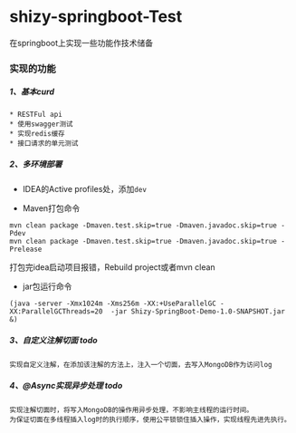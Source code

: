 # shizy-springboot-Test

在springboot上实现一些功能作技术储备

### 实现的功能

##### 1、基本curd
```
* RESTFul api
* 使用swagger测试
* 实现redis缓存
* 接口请求的单元测试
```

##### 2、多环境部署

* IDEA的Active profiles处，添加`dev`

* Maven打包命令
```
mvn clean package -Dmaven.test.skip=true -Dmaven.javadoc.skip=true -Pdev
mvn clean package -Dmaven.test.skip=true -Dmaven.javadoc.skip=true -Prelease
```
打包完idea启动项目报错，Rebuild project或者mvn clean

* jar包运行命令
```
(java -server -Xmx1024m -Xms256m -XX:+UseParallelGC -XX:ParallelGCThreads=20  -jar Shizy-SpringBoot-Demo-1.0-SNAPSHOT.jar &)
```

##### 3、自定义注解切面 todo
```
实现自定义注解，在添加该注解的方法上，注入一个切面，去写入MongoDB作为访问log
```

##### 4、@Async实现异步处理 todo
```
实现注解切面时，将写入MongoDB的操作用异步处理，不影响主线程的运行时间。
为保证切面在多线程插入log时的执行顺序，使用公平锁锁住插入操作，实现线程先进先执行。
```

<br>
<br>
<br>
<br>
<br>
<br>
